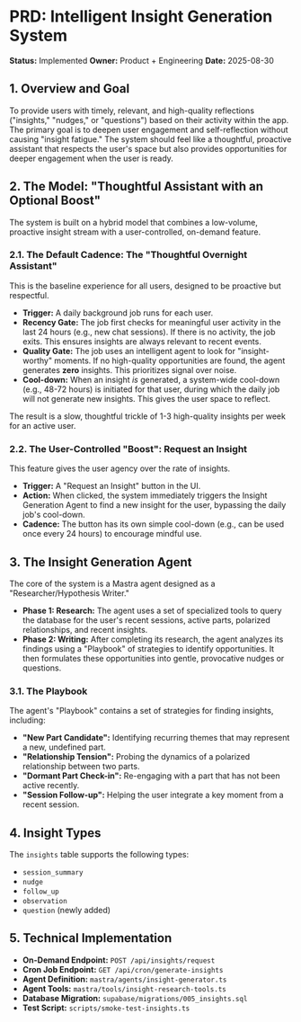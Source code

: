 # PRD: Intelligent Insight Generation System

**Status:** Implemented
**Owner:** Product + Engineering
**Date:** 2025-08-30

## 1. Overview and Goal

To provide users with timely, relevant, and high-quality reflections ("insights," "nudges," or "questions") based on their activity within the app. The primary goal is to deepen user engagement and self-reflection without causing "insight fatigue." The system should feel like a thoughtful, proactive assistant that respects the user's space but also provides opportunities for deeper engagement when the user is ready.

## 2. The Model: "Thoughtful Assistant with an Optional Boost"

The system is built on a hybrid model that combines a low-volume, proactive insight stream with a user-controlled, on-demand feature.

### 2.1. The Default Cadence: The "Thoughtful Overnight Assistant"

This is the baseline experience for all users, designed to be proactive but respectful.

*   **Trigger:** A daily background job runs for each user.
*   **Recency Gate:** The job first checks for meaningful user activity in the last 24 hours (e.g., new chat sessions). If there is no activity, the job exits. This ensures insights are always relevant to recent events.
*   **Quality Gate:** The job uses an intelligent agent to look for "insight-worthy" moments. If no high-quality opportunities are found, the agent generates **zero** insights. This prioritizes signal over noise.
*   **Cool-down:** When an insight *is* generated, a system-wide cool-down (e.g., 48-72 hours) is initiated for that user, during which the daily job will not generate new insights. This gives the user space to reflect.

The result is a slow, thoughtful trickle of 1-3 high-quality insights per week for an active user.

### 2.2. The User-Controlled "Boost": Request an Insight

This feature gives the user agency over the rate of insights.

*   **Trigger:** A "Request an Insight" button in the UI.
*   **Action:** When clicked, the system immediately triggers the Insight Generation Agent to find a new insight for the user, bypassing the daily job's cool-down.
*   **Cadence:** The button has its own simple cool-down (e.g., can be used once every 24 hours) to encourage mindful use.

## 3. The Insight Generation Agent

The core of the system is a Mastra agent designed as a "Researcher/Hypothesis Writer."

*   **Phase 1: Research:** The agent uses a set of specialized tools to query the database for the user's recent sessions, active parts, polarized relationships, and recent insights.
*   **Phase 2: Writing:** After completing its research, the agent analyzes its findings using a "Playbook" of strategies to identify opportunities. It then formulates these opportunities into gentle, provocative nudges or questions.

### 3.1. The Playbook

The agent's "Playbook" contains a set of strategies for finding insights, including:
*   **"New Part Candidate":** Identifying recurring themes that may represent a new, undefined part.
*   **"Relationship Tension":** Probing the dynamics of a polarized relationship between two parts.
*   **"Dormant Part Check-in":** Re-engaging with a part that has not been active recently.
*   **"Session Follow-up":** Helping the user integrate a key moment from a recent session.

## 4. Insight Types

The `insights` table supports the following types:
*   `session_summary`
*   `nudge`
*   `follow_up`
*   `observation`
*   `question` (newly added)

## 5. Technical Implementation

*   **On-Demand Endpoint:** `POST /api/insights/request`
*   **Cron Job Endpoint:** `GET /api/cron/generate-insights`
*   **Agent Definition:** `mastra/agents/insight-generator.ts`
*   **Agent Tools:** `mastra/tools/insight-research-tools.ts`
*   **Database Migration:** `supabase/migrations/005_insights.sql`
*   **Test Script:** `scripts/smoke-test-insights.ts`
